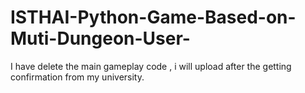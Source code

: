# ISTHAI-Python-Game-Based-on-Muti-Dungeon-User-


I have delete the main gameplay code , i will upload after the getting confirmation from my university.
